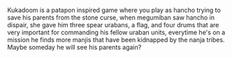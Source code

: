 Kukadoom is a patapon inspired game where you play as hancho trying to save his parents from the stone curse, when megumiban saw hancho in dispair, she gave him three spear urabans, a flag, and four drums that are very important for commanding his fellow uraban units, everytime he's on a mission he finds more manjis that have been kidnapped by the nanja tribes. Maybe someday he will see his parents again?
